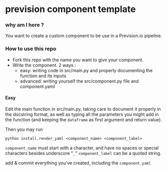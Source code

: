 # prevision component template

### why am I here ?
You want to create a custom component to be use in a Prevision.io 
pipeline.  

### How to use this repo

- Fork this repo with the name you want to give your component.
- Write the component. 2 ways : 
    - easy: writing code in src/main.py and properly documenting the function and its inputs
    - advanced: writing yourself the src/component.py file and component.yaml
 

#### Easy
Edit the main function in src/main.py, taking care to document it
properly in the docstring format, as well as typing all the 
parameters you might add in the function 
(and keeping the `dataframe` as first argument and return value).

Then you may run 

```shell script
python install.render_yaml <component_name> <component_label>
```
`component_name` must start with a character, and have no spaces or special characters besides underscore "`_`"
`component_label` can be a quoted string.

add & commit everything you've created, including the `component.yaml`
